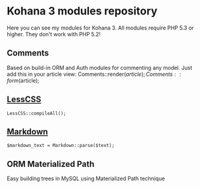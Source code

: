 # Kohana 3 modules repository

Here you can see my modules for Kohana 3. 
All modules require PHP 5.3 or higher. They don't work with PHP 5.2!

## Comments
Based on build-in ORM and Auth modules for commenting any model. Just add this in your article view:
	Comments::render($article);
	Comments::form($article);

## [LessCSS](http://lesscss.org/)
	LessCSS::compileAll();

## [Markdown](http://daringfireball.net/projects/markdown/)
	$markdown_text = Markdown::parse($text);

## ORM Materialized Path
Easy building trees in MySQL using Materialized Path technique